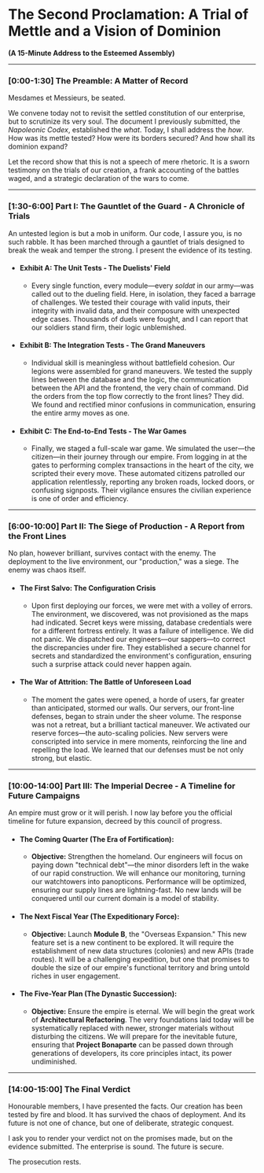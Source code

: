 # The Second Proclamation: A Trial of Mettle and a Vision of Dominion

**(A 15-Minute Address to the Esteemed Assembly)**

---

### **[0:00-1:30] The Preamble: A Matter of Record**

Mesdames et Messieurs, be seated.

We convene today not to revisit the settled constitution of our enterprise, but to scrutinize its very soul. The document I previously submitted, the *Napoleonic Codex*, established the *what*. Today, I shall address the *how*. How was its mettle tested? How were its borders secured? And how shall its dominion expand?

Let the record show that this is not a speech of mere rhetoric. It is a sworn testimony on the trials of our creation, a frank accounting of the battles waged, and a strategic declaration of the wars to come.

---

### **[1:30-6:00] Part I: The Gauntlet of the Guard - A Chronicle of Trials**

An untested legion is but a mob in uniform. Our code, I assure you, is no such rabble. It has been marched through a gauntlet of trials designed to break the weak and temper the strong. I present the evidence of its testing.

*   #### **Exhibit A: The Unit Tests - The Duelists' Field**
    *   Every single function, every module—every *soldat* in our army—was called out to the dueling field. Here, in isolation, they faced a barrage of challenges. We tested their courage with valid inputs, their integrity with invalid data, and their composure with unexpected edge cases. Thousands of duels were fought, and I can report that our soldiers stand firm, their logic unblemished.

*   #### **Exhibit B: The Integration Tests - The Grand Maneuvers**
    *   Individual skill is meaningless without battlefield cohesion. Our legions were assembled for grand maneuvers. We tested the supply lines between the database and the logic, the communication between the API and the frontend, the very chain of command. Did the orders from the top flow correctly to the front lines? They did. We found and rectified minor confusions in communication, ensuring the entire army moves as one.

*   #### **Exhibit C: The End-to-End Tests - The War Games**
    *   Finally, we staged a full-scale war game. We simulated the user—the citizen—in their journey through our empire. From logging in at the gates to performing complex transactions in the heart of the city, we scripted their every move. These automated citizens patrolled our application relentlessly, reporting any broken roads, locked doors, or confusing signposts. Their vigilance ensures the civilian experience is one of order and efficiency.

---

### **[6:00-10:00] Part II: The Siege of Production - A Report from the Front Lines**

No plan, however brilliant, survives contact with the enemy. The deployment to the live environment, our "production," was a siege. The enemy was chaos itself.

*   #### **The First Salvo: The Configuration Crisis**
    *   Upon first deploying our forces, we were met with a volley of errors. The environment, we discovered, was not provisioned as the maps had indicated. Secret keys were missing, database credentials were for a different fortress entirely. It was a failure of intelligence. We did not panic. We dispatched our engineers—our sappers—to correct the discrepancies under fire. They established a secure channel for secrets and standardized the environment's configuration, ensuring such a surprise attack could never happen again.

*   #### **The War of Attrition: The Battle of Unforeseen Load**
    *   The moment the gates were opened, a horde of users, far greater than anticipated, stormed our walls. Our servers, our front-line defenses, began to strain under the sheer volume. The response was not a retreat, but a brilliant tactical maneuver. We activated our reserve forces—the auto-scaling policies. New servers were conscripted into service in mere moments, reinforcing the line and repelling the load. We learned that our defenses must be not only strong, but elastic.

---

### **[10:00-14:00] Part III: The Imperial Decree - A Timeline for Future Campaigns**

An empire must grow or it will perish. I now lay before you the official timeline for future expansion, decreed by this council of progress.

*   #### **The Coming Quarter (The Era of Fortification):**
    *   **Objective:** Strengthen the homeland. Our engineers will focus on paying down "technical debt"—the minor disorders left in the wake of our rapid construction. We will enhance our monitoring, turning our watchtowers into panopticons. Performance will be optimized, ensuring our supply lines are lightning-fast. No new lands will be conquered until our current domain is a model of stability.

*   #### **The Next Fiscal Year (The Expeditionary Force):**
    *   **Objective:** Launch **Module B**, the "Overseas Expansion." This new feature set is a new continent to be explored. It will require the establishment of new data structures (colonies) and new APIs (trade routes). It will be a challenging expedition, but one that promises to double the size of our empire's functional territory and bring untold riches in user engagement.

*   #### **The Five-Year Plan (The Dynastic Succession):**
    *   **Objective:** Ensure the empire is eternal. We will begin the great work of **Architectural Refactoring**. The very foundations laid today will be systematically replaced with newer, stronger materials without disturbing the citizens. We will prepare for the inevitable future, ensuring that **Project Bonaparte** can be passed down through generations of developers, its core principles intact, its power undiminished.

---

### **[14:00-15:00] The Final Verdict**

Honourable members, I have presented the facts. Our creation has been tested by fire and blood. It has survived the chaos of deployment. And its future is not one of chance, but one of deliberate, strategic conquest.

I ask you to render your verdict not on the promises made, but on the evidence submitted. The enterprise is sound. The future is secure.

The prosecution rests.
